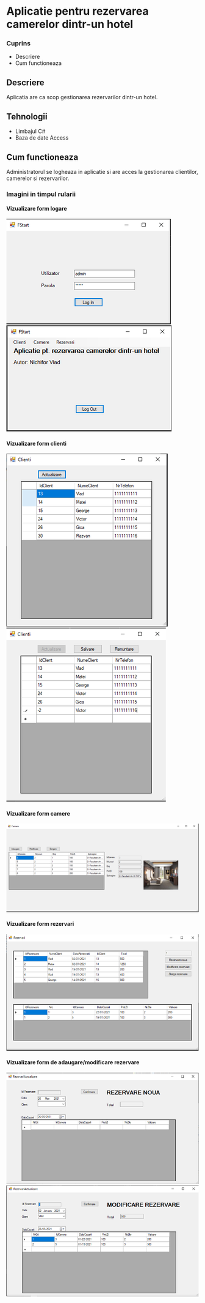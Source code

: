 # Aplicatie pentru rezervarea camerelor dintr-un hotel
### Cuprins

- Descriere
- Cum functioneaza


## Descriere

Aplicatia are ca scop gestionarea rezervarilor dintr-un hotel.

## Tehnologii
- Limbajul C#
- Baza de date Access

## Cum functioneaza
Administratorul se logheaza in aplicatie si are acces la gestionarea clientilor, camerelor si rezervarilor.

### Imagini in timpul rularii

#### Vizualizare form logare

![](imagini_rulare/p1_logare.PNG)
![](imagini_rulare/p2_logat.PNG)


#### Vizualizare form clienti

![](imagini_rulare/p3_clienti.PNG)
![](imagini_rulare/p3_clienti_actualizare.PNG)

#### Vizualizare form camere

![](imagini_rulare/p4_camere_vizualizare.PNG)

#### Vizualizare form rezervari

![](imagini_rulare/p5_rezervari_vizualizare.PNG)

#### Vizualizare form de adaugare/modificare rezervare

![](imagini_rulare/p5_rezervari_rezervareNoua.PNG)
![](imagini_rulare/p5_rezervari_modificareRezervare.PNG)
